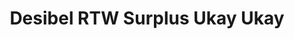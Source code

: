 ---
title: "Desibel RTW Surplus Ukay Ukay"
url: /cainta/desibel-rtw-surplus-ukay-ukay/
shop: Kleidung
---